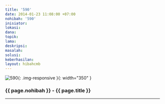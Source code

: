 ```yaml
---
title: '590'
date: 2014-01-23 11:08:00 +07:00
nohibah: '590'
inisiator: 
lokasi: 
dana: 
topik: 
lama: 
deskripsi: 
masalah: 
solusi: 
keberhasilan: 
layout: hibahcmb
---
```


![590](/static/img/hibahcmb/590.png){: .img-responsive }{: width="350" }

### {{ page.nohibah }} - {{ page.title }}

---
